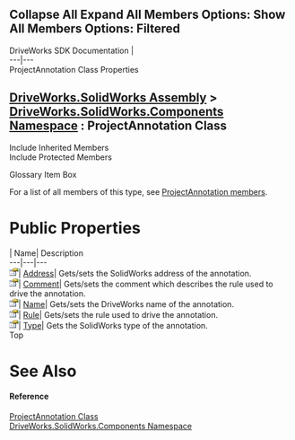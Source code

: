 Collapse All Expand All Members Options: Show All  Members Options: Filtered   
---  
DriveWorks SDK Documentation  |   
---|---  
ProjectAnnotation Class Properties   
  
[DriveWorks.SolidWorks Assembly](topic13342.md) > [DriveWorks.SolidWorks.Components Namespace](topic13925.md) : ProjectAnnotation Class  
---  
  
Include Inherited Members    
Include Protected Members    


Glossary Item Box

For a list of all members of this type, see [ProjectAnnotation members](topic14406.md).

# Public Properties

| Name| Description  
---|---|---  
![Public Property](dotnetimages/publicProperty.gif)| [Address](topic14413.md)| Gets/sets the SolidWorks address of the annotation.   
![Public Property](dotnetimages/publicProperty.gif)| [Comment](topic14414.md)| Gets/sets the comment which describes the rule used to drive the annotation.   
![Public Property](dotnetimages/publicProperty.gif)| [Name](topic14415.md)| Gets/sets the DriveWorks name of the annotation.   
![Public Property](dotnetimages/publicProperty.gif)| [Rule](topic14416.md)| Gets/sets the rule used to drive the annotation.   
![Public Property](dotnetimages/publicProperty.gif)| [Type](topic14417.md)| Gets the SolidWorks type of the annotation.   
Top

# See Also

#### Reference

[ProjectAnnotation Class](topic14405.md)   
[DriveWorks.SolidWorks.Components Namespace](topic13925.md)


